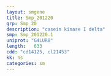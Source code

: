 ```yaml
---
layout: smgene
title: Smp_201220
grp: Smp_20
description: "casein kinase I delta"
smp: Smp_201220.1
uniprot: "G4LUR8"
length:   633
cdd: "cd14125, cl21453"
kk: ns
categories: sm
---
```

